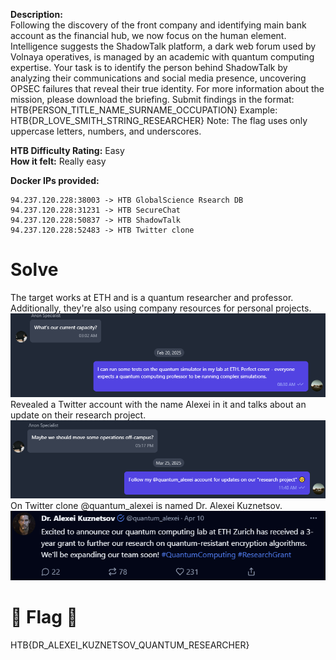 **Description:**    
Following the discovery of the front company and identifying main bank account as the financial hub, we now focus on the human element. Intelligence suggests the ShadowTalk platform, a dark web forum used by Volnaya operatives, is managed by an academic with quantum computing expertise. Your task is to identify the person behind ShadowTalk by analyzing their communications and social media presence, uncovering OPSEC failures that reveal their true identity. For more information about the mission, please download the briefing. Submit findings in the format: HTB{PERSON_TITLE_NAME_SURNAME_OCCUPATION} Example: HTB{DR_LOVE_SMITH_STRING_RESEARCHER} Note: The flag uses only uppercase letters, numbers, and underscores.

**HTB Difficulty Rating:** Easy   
**How it felt:** Really easy   

**Docker IPs provided:**   
```
94.237.120.228:38003 -> HTB GlobalScience Rsearch DB
94.237.120.228:31231 -> HTB SecureChat
94.237.120.228:50837 -> HTB ShadowTalk
94.237.120.228:52483 -> HTB Twitter clone
```
# Solve
The target works at ETH and is a quantum researcher and professor. Additionally, they're also using company resources for personal projects.   
![Working At ETH](Working_At_ETH.png)   
Revealed a Twitter account with the name Alexei in it and talks about an update on their research project.
![Twitter Account](Providing_Twitter_Account.png)
On Twitter clone @quantum_alexei is named Dr. Alexei Kuznetsov.   
![Twitter Post](Twitter_Clone_Post.png)   
# 🏁 Flag 🏁   
HTB{DR_ALEXEI_KUZNETSOV_QUANTUM_RESEARCHER}
